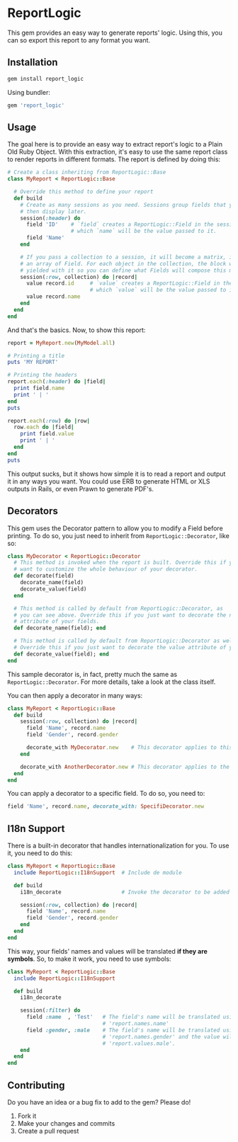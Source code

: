 # ReportLogic

This gem provides an easy way to generate reports' logic.
Using this, you can so export this report to any format you want.

## Installation

```bash
gem install report_logic
```

Using bundler:

```ruby
gem 'report_logic'
```

## Usage

The goal here is to provide an easy way to extract report's logic to a Plain Old
Ruby Object. With this extraction, it's easy to use the same report class to
render reports in different formats. The report is defined by doing this:

```ruby
# Create a class inheriting from ReportLogic::Base
class MyReport < ReportLogic::Base

  # Override this method to define your report
  def build
    # Create as many sessions as you need. Sessions group fields that you can
    # then display later.
    session(:header) do
      field 'ID'    # `field` creates a ReportLogic::Field in the session,
                    # which `name` will be the value passed to it.
      field 'Name'
    end

    # If you pass a collection to a session, it will become a matrix, instead of
    # an array of Field. For each object in the collection, the block will be
    # yielded with it so you can define what Fields will compose this matrix.
    session(:row, collection) do |record|
      value record.id     # `value` creates a ReportLogic::Field in the session,
                          # which `value` will be the value passed to it.
      value record.name
    end
  end
end
```

And that's the basics. Now, to show this report:

```ruby
report = MyReport.new(MyModel.all)

# Printing a title
puts 'MY REPORT'

# Printing the headers
report.each(:header) do |field|
  print field.name
  print ' | '
end
puts

report.each(:row) do |row|
  row.each do |field|
    print field.value
    print ' | '
  end
end
puts
```

This output sucks, but it shows how simple it is to read a report
and output it in any ways you want. You could use ERB to generate HTML or XLS
outputs in Rails, or even Prawn to generate PDF's.

## Decorators

This gem uses the Decorator pattern to allow you to modify a Field before
printing. To do so, you just need to inherit from `ReportLogic::Decorator`,
like so:

```ruby
class MyDecorator < ReportLogic::Decorator
  # This method is invoked when the report is built. Override this if you
  # want to customize the whole behaviour of your decorator.
  def decorate(field)
    decorate_name(field)
    decorate_value(field)
  end

  # This method is called by default from ReportLogic::Decorator, as
  # you can see above. Override this if you just want to decorate the name
  # attribute of your fields.
  def decorate_name(field); end

  # This method is called by default from ReportLogic::Decorator as well.
  # Override this if you just want to decorate the value attribute of your fields.
  def decorate_value(field); end
end
```

This sample decorator is, in fact, pretty much the same as
`ReportLogic::Decorator`. For more details, take a look at the class itself.

You can then apply a decorator in many ways:

```ruby
class MyReport < ReportLogic::Base
  def build
    session(:row, collection) do |record|
      field 'Name', record.name
      field 'Gender', record.gender

      decorate_with MyDecorator.new    # This decorator applies to this session
    end

    decorate_with AnotherDecorator.new # This decorator applies to the whole report
  end
end
```

You can apply a decorator to a specific field. To do so, you need to:

```ruby
field 'Name', record.name, decorate_with: SpecifiDecorator.new
```

## I18n Support

There is a built-in decorator that handles internationalization for you. To use
it, you need to do this:

```ruby
class MyReport < ReportLogic::Base
  include ReportLogic::I18nSupport  # Include de module

  def build
    i18n_decorate                   # Invoke the decorator to be added

    session(:row, collection) do |record|
      field 'Name', record.name
      field 'Gender', record.gender
    end
  end
end
```

This way, your fields' names and values will be translated **if they are symbols**.
So, to make it work, you need to use symbols:

```ruby
class MyReport < ReportLogic::Base
  include ReportLogic::I18nSupport

  def build
    i18n_decorate

    session(:filter) do
      field :name  , 'Test'   # The field's name will be translated using
                              # 'report.names.name'
      field :gender, :male    # The field's name will be translated using
                              # 'report.names.gender' and the value will use
                              # 'report.values.male'.
    end
  end
end
```

## Contributing

Do you have an idea or a bug fix to add to the gem? Please do!

1. Fork it
2. Make your changes and commits
3. Create a pull request
